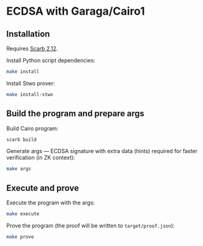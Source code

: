 # ECDSA with Garaga/Cairo1

## Installation

Requires [Scarb 2.12](https://docs.swmansion.com/scarb/download.html).

Install Python script dependencies:
```sh
make install
```

Install Stwo prover:
```sh
make install-stwo
```

## Build the program and prepare args

Build Cairo program:
```sh
scarb build
```

Generate args — ECDSA signature with extra data (hints) required for faster verification (in ZK context):
```sh
make args
```

## Execute and prove

Execute the program with the args:
```sh
make execute
```

Prove the program (the proof will be written to `target/proof.json`):
```sh
make prove
```
